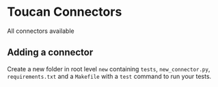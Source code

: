 # Toucan Connectors
All connectors available

## Adding a connector

Create a new folder in root level `new` containing `tests`, `new_connector.py`, 
`requirements.txt` and a `Makefile` with a `test` command to run your tests.
